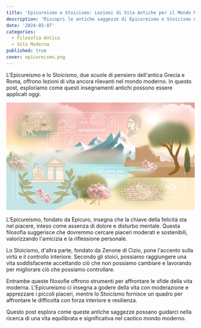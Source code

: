 ```yaml
---
title: 'Epicureismo e Stoicismo: Lezioni di Vita Antiche per il Mondo Moderno'
description: 'Riscopri le antiche saggezze di Epicureismo e Stoicismo e il loro impatto duraturo sulla vita moderna.'
date: '2024-03-07'
categories:
  - Filosofia Antica
  - Vita Moderna
published: true
cover: epicureismo.png
---
```


L'Epicureismo e lo Stoicismo, due scuole di pensiero dell'antica Grecia e Roma, offrono lezioni di vita ancora rilevanti nel mondo moderno. In questo post, esploriamo come questi insegnamenti antichi possono essere applicati oggi.

![](./epicureismo.png)

L'Epicureismo, fondato da Epicuro, insegna che la chiave della felicità sta nel piacere, inteso come assenza di dolore e disturbo mentale. Questa filosofia suggerisce che dovremmo cercare piaceri moderati e sostenibili, valorizzando l'amicizia e la riflessione personale.

Lo Stoicismo, d'altra parte, fondato da Zenone di Cizio, pone l'accento sulla virtù e il controllo interiore. Secondo gli stoici, possiamo raggiungere una vita soddisfacente accettando ciò che non possiamo cambiare e lavorando per migliorare ciò che possiamo controllare.

Entrambe queste filosofie offrono strumenti per affrontare le sfide della vita moderna. L'Epicureismo ci insegna a godere della vita con moderazione e apprezzare i piccoli piaceri, mentre lo Stoicismo fornisce un quadro per affrontare le difficoltà con forza interiore e resilienza.

Questo post esplora come queste antiche saggezze possano guidarci nella ricerca di una vita equilibrata e significativa nel caotico mondo moderno.
